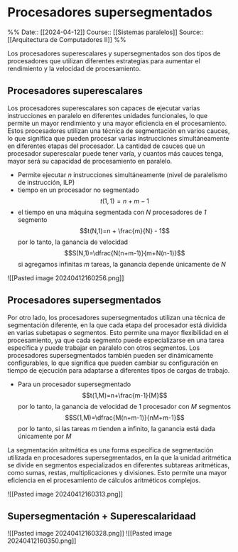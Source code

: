 # Procesadores supersegmentados

%%
Date:: [[2024-04-12]]
Course:: [[Sistemas paralelos]]
Source:: [[Arquitectura de Computadores II]]
%%


Los procesadores superescalares y supersegmentados son dos tipos de procesadores que utilizan diferentes estrategias para aumentar el rendimiento y la velocidad de procesamiento.

## Procesadores superescalares 

Los procesadores superescalares son capaces de ejecutar varias instrucciones en paralelo en diferentes unidades funcionales, lo que permite un mayor rendimiento y una mayor eficiencia en el procesamiento. Estos procesadores utilizan una técnica de segmentación en varios cauces, lo que significa que pueden procesar varias instrucciones simultáneamente en diferentes etapas del procesador. La cantidad de cauces que un procesador superescalar puede tener varía, y cuantos más cauces tenga, mayor será su capacidad de procesamiento en paralelo.
- Permite ejecutar *n* instrucciones simultáneamente (nivel de paralelismo de instrucción, ILP)
- tiempo en un procesador no segmentado $$t(1,1)=n+m-1$$
- el tiempo en una máquina segmentada con *N* procesadores de *1* segmento $$t(N,1)=n + \frac{m}{N} - 1$$ por lo tanto, la ganancia de velocidad $$S(N,1)=\dfrac{N(n+m-1)}{m+N(n-1)}$$si agregamos  infinitas *m* tareas, la ganancia depende únicamente de *N*

![[Pasted image 20240412160256.png]]

## Procesadores supersegmentados 

Por otro lado, los procesadores supersegmentados utilizan una técnica de segmentación diferente, en la que cada etapa del procesador está dividida en varias subetapas o segmentos. Esto permite una mayor flexibilidad en el procesamiento, ya que cada segmento puede especializarse en una tarea específica y puede trabajar en paralelo con otros segmentos. Los procesadores supersegmentados también pueden ser dinámicamente configurables, lo que significa que pueden cambiar su configuración en tiempo de ejecución para adaptarse a diferentes tipos de cargas de trabajo.

- Para un procesador supersegmentado $$t(1,M)=n+\frac{m-1}{M}$$ por lo tanto, la ganancia de velocidad de 1 procesador con *M* segmentos $$S(1,M)=\dfrac{M(n+m-1)}{nM+m-1}$$ por lo tanto, si las tareas *m* tienden a infinito, la ganancia está dada únicamente por *M*

La segmentación aritmética es una forma específica de segmentación utilizada en procesadores supersegmentados, en la que la unidad aritmética se divide en segmentos especializados en diferentes subtareas aritméticas, como sumas, restas, multiplicaciones y divisiones. Esto permite una mayor eficiencia en el procesamiento de cálculos aritméticos complejos.


![[Pasted image 20240412160313.png]]

## Supersegmentación + Superescalaridaad

![[Pasted image 20240412160328.png]]
![[Pasted image 20240412160350.png]]

